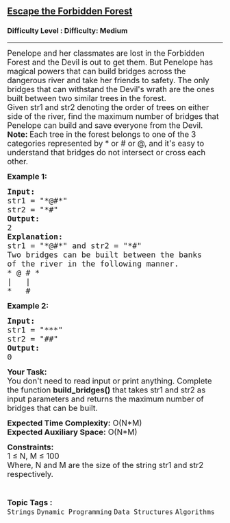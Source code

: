 <h2><a href="https://www.geeksforgeeks.org/problems/escape-the-forbidden-forest--141631/1?page=2&difficulty=Medium&status=unsolved&sortBy=submissions">Escape the Forbidden Forest</a></h2><h3>Difficulty Level : Difficulty: Medium</h3><hr><div class="problems_problem_content__Xm_eO"><p><span style="font-size:18px">Penelope and her classmates are lost in the Forbidden Forest and the Devil is out to get them. But Penelope has magical powers that can build bridges across the dangerous river and take her friends to safety. The only bridges that can withstand the Devil's wrath are the ones built between two similar trees in the forest.&nbsp;<br>
Given str1 and str2 denoting the order of trees on either side of the river, find the maximum number of bridges that Penelope can build and save everyone from the Devil.&nbsp;</span><br>
<span style="font-size:18px"><strong>Note:&nbsp;</strong>Each tree in the forest belongs to one of the 3 categories represented by * or # or @, and it's easy to understand that bridges do not intersect or cross each other.&nbsp;</span></p>

<p><span style="font-size:18px"><strong>Example 1:</strong></span></p>

<pre><span style="font-size:18px"><strong>Input:</strong>
str1 = "*@#*" </span>
<span style="font-size:18px">str2 = "*#"</span>
<span style="font-size:18px"><strong>Output:</strong>
2</span>
<span style="font-size:18px"><strong>Explanation:</strong>
str1 = "*@#*" and str2 = "*#" 
Two bridges can be built between the banks 
of the river in the following manner. 
* @ # *
|   |
*   #</span></pre>

<p><span style="font-size:18px"><strong>Example 2:</strong></span></p>

<pre><span style="font-size:18px"><strong>Input:</strong></span>
<span style="font-size:18px">str1 = "***"</span>
<span style="font-size:18px">str2 = "##"</span>
<span style="font-size:18px"><strong>Output:</strong>
0</span>
</pre>

<p><span style="font-size:18px"><strong>Your Task:</strong><br>
You don't need to read input or print anything. Complete the function <strong>build_bridges()</strong> that takes str1 and str2 as input parameters and returns the maximum number of bridges that can be built.&nbsp;</span></p>

<p><span style="font-size:18px"><strong>Expected Time Complexity:</strong> O(N*M)<br>
<strong>Expected Auxiliary Space:</strong> O(N*M)</span></p>

<p><span style="font-size:18px"><strong>Constraints:</strong><br>
1 ≤ N, M ≤ 100<br>
Where, N and M are the size of the string str1 and str2 respectively.</span></p>
</div><br><p><span style=font-size:18px><strong>Topic Tags : </strong><br><code>Strings</code>&nbsp;<code>Dynamic Programming</code>&nbsp;<code>Data Structures</code>&nbsp;<code>Algorithms</code>&nbsp;